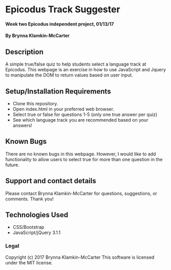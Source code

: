 # Epicodus Track Suggester

#### Week two Epicodus independent project, 01/13/17

#### By Brynna Klamkin-McCarter

## Description
A simple true/false quiz to help students select a language track at Epicodus. This webpage is an exercise in how to use JavaScript and Jquery to manipulate the DOM to return values based on user input.

## Setup/Installation Requirements

* Clone this repository.
* Open index.html in your preferred web browser.
* Select true or false for questions 1-5 (only one true answer per quiz)
* See which language track you are recommended based on your answers!

## Known Bugs

There are no known bugs in this webpage. However, I would like to add functionality to allow users to select true for more than one question in the future.

## Support and contact details

Please contact Brynna Klamkin-McCarter for questions, suggestions, or comments. Thank you!

## Technologies Used

* CSS/Bootstrap
* JavaScript/jQuery 3.1.1

### Legal

Copyright (c) 2017 Brynna Klamkin-McCarter
This software is licensed under the MIT license.
